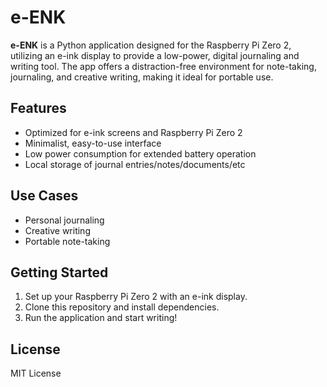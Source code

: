 # e-ENK

**e-ENK** is a Python application designed for the Raspberry Pi Zero 2, utilizing an e-ink display to provide a low-power, digital journaling and writing tool. The app offers a distraction-free environment for note-taking, journaling, and creative writing, making it ideal for portable use.

## Features

- Optimized for e-ink screens and Raspberry Pi Zero 2
- Minimalist, easy-to-use interface
- Low power consumption for extended battery operation
- Local storage of journal entries/notes/documents/etc

## Use Cases

- Personal journaling
- Creative writing
- Portable note-taking

## Getting Started

1. Set up your Raspberry Pi Zero 2 with an e-ink display.
2. Clone this repository and install dependencies.
3. Run the application and start writing!

## License

MIT License
